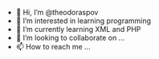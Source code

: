 - 👋 Hi, I’m @theodoraspov
- 👀 I’m interested in learning programming
- 🌱 I’m currently learning XML and PHP
- 💞️ I’m looking to collaborate on ...
- 📫 How to reach me ...

<!---
theodoraspov/theodoraspov is a ✨ special ✨ repository because its `README.md` (this file) appears on your GitHub profile.
You can click the Preview link to take a look at your changes.
--->
